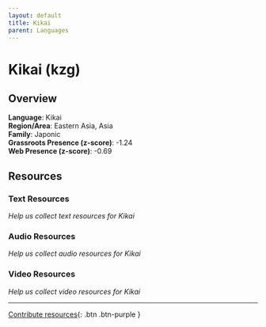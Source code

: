 ```yaml
---
layout: default
title: Kikai
parent: Languages
---
```


# Kikai (kzg)

## Overview

**Language**: Kikai  
**Region/Area**: Eastern Asia, Asia  
**Family**: Japonic  
**Grassroots Presence (z-score)**: -1.24  
**Web Presence (z-score)**: -0.69  

## Resources

### Text Resources
*Help us collect text resources for Kikai*

### Audio Resources
*Help us collect audio resources for Kikai*

### Video Resources
*Help us collect video resources for Kikai*

---

[Contribute resources](https://forms.office.com/e/1SfLJx3u1r){: .btn .btn-purple }
